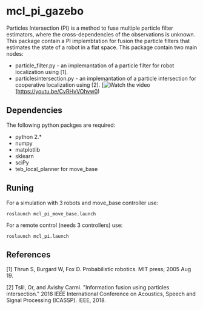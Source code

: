 # mcl_pi_gazebo
Particles Intersection (PI) is a method to fuse multiple particle filter estimators, where the cross-dependencies of the observations is unknown.
This package contain a PI implembtation for fusion the particle filters that estimates the state of a robot in a flat space.
This package contain two main nodes:
* particle_filter.py - an implemantation of a particle filter for robot localization using [1].
* particlesintersection.py - an implemantation of a particle intersection for cooperative localization using [2].
[![Watch the video](https://img.youtube.com/vi/CvRHvVOhvw0/default.jpg)]https://youtu.be/CvRHvVOhvw0)
## Dependencies
The following python packges are required:
* python 2.*
* numpy
* matplotlib
* sklearn
* sciPy
* teb_local_planner for move_base

## Runing
For a simulation with 3 robots and move_base controller use:


```
roslaunch mcl_pi_move_base.launch
```


For a remote control (needs 3 controllers) use:


```
roslaunch mcl_pi.launch
```

## References
[1] Thrun S, Burgard W, Fox D. Probabilistic robotics. MIT press; 2005 Aug 19.

[2] Tslil, Or, and Avishy Carmi. "Information fusion using particles intersection." 2018 IEEE International Conference on Acoustics, Speech and Signal Processing (ICASSP). IEEE, 2018.
 
